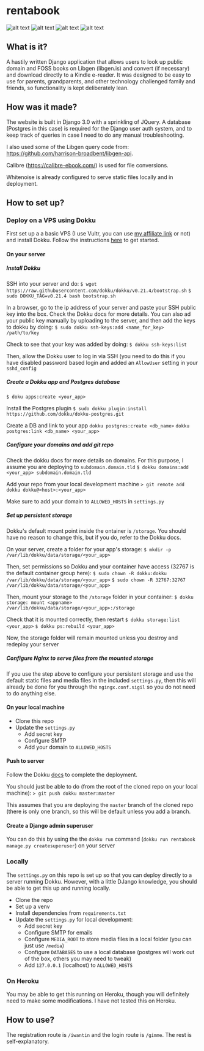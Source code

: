# rentabook
![alt text](https://i.imgur.com/NFDN47M.png)
![alt text](https://i.imgur.com/RjI2fKn.png)
![alt text](https://i.imgur.com/7INfCFq.png)
![alt text](https://i.imgur.com/TY2QA1x.png)


## What is it?
A hastily written Django application that allows users to look up public domain and FOSS books on Libgen (libgen.is) and convert (if necessary) and download directly to a Kindle e-reader. It was designed to be easy to use for parents, grandparents, and other technology challenged family and friends, so functionality is kept deliberately lean.

## How was it made?
The website is built in Django 3.0 with a sprinkling of JQuery. A database (Postgres in this case) is required for the Django user auth system, and to keep track of queries in case I need to do any manual troubleshooting.

I also used some of the Libgen query code from: https://github.com/harrison-broadbent/libgen-api.

Calibre (https://calibre-ebook.com/) is used for file conversions.

Whitenoise is already configured to serve static files locally and in deployment.

## How to set up?
### Deploy on a VPS using Dokku
First set up a a basic VPS (I use Vultr, you can use [my affiliate link](https://www.vultr.com/?ref=7551767) or not) and install Dokku. Follow the instructions [here](http://dokku.viewdocs.io/dokku/getting-started/installation/) to get started.
#### On your server
##### Install Dokku
SSH into your server and do:
`$ wget https://raw.githubusercontent.com/dokku/dokku/v0.21.4/bootstrap.sh`
`$ sudo DOKKU_TAG=v0.21.4 bash bootstrap.sh`

In a browser, go to the ip address of your server and paste your SSH public key into the box. Check the Dokku docs for more details. You can also ad your public key manually by uploading to the server, and then add the keys to dokku by doing:
`$ sudo dokku ssh-keys:add <name_for_key> /path/to/key`

Check to see that your key was added by doing:
`$ dokku ssh-keys:list`

Then, allow the Dokku user to log in via SSH (you need to do this if you have disabled password based login and added an `AllowUser` setting in your `sshd_config`

##### Create a Dokku app and Postgres database
`$ doku apps:create <your_app>`

Install the Postgres plugin
`$ sudo dokku plugin:install https://github.com/dokku/dokku-postgres.git`

Create a DB and link to your app
`dokku postgres:create <db_name>`
`dokku postgres:link <db_name> <your_app>`

##### Configure your domains and add git repo
Check the dokku docs for more details on domains. For this purpose, I assume you are deploying to `subdomain.domain.tld`
`$ dokku domains:add <your_app> subdomain.domain.tld`

Add your repo from your local development machine 
`> git remote add dokku dokku@<host>:<your_app>`

Make sure to add your domain to `ALLOWED_HOSTS` in `settings.py`

##### Set up persistent storage
Dokku's default mount point inside the ontainer is `/storage`. You should have no reason to change this, but if you do, refer to the Dokku docs.

On your server, create a folder for your app's storage:
`$ mkdir -p /var/lib/dokku/data/storage/<your_app>`

Then, set permissions so Dokku and your container have access (32767 is the default container group here):
`$ sudo chown -R dokku:dokku /var/lib/dokku/data/storage/<your_app>`
`$ sudo chown -R 32767:32767 /var/lib/dokku/data/storage/<your_app>`

Then, mount your storage to the `/storage` folder in your container:
`$ dokku storage: mount <appname> /var/lib/dokku/data/storage/<your_app>:/storage`

Check that it is mounted correctly, then restart
`$ dokku storage:list <your_app>`
`$ dokku ps:rebuild <your_app>`

Now, the storage folder will remain mounted unless you destroy and redeploy your server

##### Configure Nginx to serve files from the mounted storage
If you use the step above to configure your persistent storage and use the default static files and media files in the included `settings.py`, then this will already be done for you through the `ngingx.conf.sigil` so you do not need to do anything else.

#### On your local machine
* Clone this repo
* Update the `settings.py`
  * Add secret key
  * Configure SMTP
  * Add your domain to `ALLOWED_HOSTS`
  
#### Push to server
Follow the Dokku [docs](http://dokku.viewdocs.io/dokku/) to complete the deployment.

You should just be able to do (from the root of the cloned repo on your local machine):
`> git push dokku master:master`

This assumes that you are deploying the `master` branch of the cloned repo (there is only one branch, so this will be default unless you add a branch.

#### Create a Django admin superuser
You can do this by using the the `dokku run` command (`dokku run rentabook manage.py createsuperuser`) on your server

### Locally
The `settings.py` on this repo is set up so that you can deploy directly to a server running Dokku. However, with a little DJango knowledge, you should be able to get this up and running locally.
* Clone the repo
* Set up a venv
* Install dependencies from `requirements.txt`
* Update the `settings.py` for local development:
  * Add secret key
  * Configure SMTP for emails
  * Configure `MEDIA_ROOT` to store media files in a local folder (you can just use `/media`)
  * Configure `DATABASES` to use a local database (postgres will work out of the box, others you may need to tweak)
  * Add `127.0.0.1` (localhost) to `ALLOWED_HOSTS`
  
 ### On Heroku
 You may be able to get this running on Heroku, though you will definitely need to make some modifications. I have not tested this on Heroku.
 
 ## How to use?
 The registration route is `/iwantin` and the login route is `/gimme`. The rest is self-explanatory.
 
  
